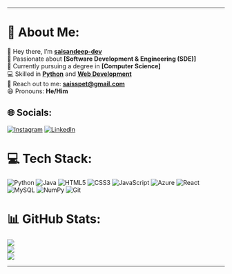 

---

# 🌟 About Me:
👋 Hey there, I’m **[saisandeep-dev](https://github.com/saisandeep-dev)**  
👀 Passionate about **[Software Development & Engineering (SDE)]**  
🌱 Currently pursuing a degree in **[Computer Science]**  
💻 Skilled in **[Python](https://www.python.org/)** and **[Web Development](https://developer.mozilla.org/en-US/docs/Learn)**  
📧 Reach out to me: **[saisspet@gmail.com](mailto:saisspet@gmail.com)**  
😄 Pronouns: **He/Him**

## 🌐 Socials:
[![Instagram](https://img.shields.io/badge/Instagram-%23E4405F.svg?logo=Instagram&logoColor=white)](https://instagram.com/https://www.instagram.com/saisandeep.ig) [![LinkedIn](https://img.shields.io/badge/LinkedIn-%230077B5.svg?logo=linkedin&logoColor=white)](https://linkedin.com/in/https://in.linkedin.com/in/saisandeeps) 

# 💻 Tech Stack:
![Python](https://img.shields.io/badge/python-3670A0?style=for-the-badge&logo=python&logoColor=ffdd54) ![Java](https://img.shields.io/badge/java-%23ED8B00.svg?style=for-the-badge&logo=openjdk&logoColor=white) ![HTML5](https://img.shields.io/badge/html5-%23E34F26.svg?style=for-the-badge&logo=html5&logoColor=white) ![CSS3](https://img.shields.io/badge/css3-%231572B6.svg?style=for-the-badge&logo=css3&logoColor=white) ![JavaScript](https://img.shields.io/badge/javascript-%23323330.svg?style=for-the-badge&logo=javascript&logoColor=%23F7DF1E) ![Azure](https://img.shields.io/badge/azure-%230072C6.svg?style=for-the-badge&logo=microsoftazure&logoColor=white) ![React](https://img.shields.io/badge/react-%2320232a.svg?style=for-the-badge&logo=react&logoColor=%2361DAFB) ![MySQL]([https://img.shields.io/badge/mysql-4479A1.svg?style=for-the-badge&logo=mysql&logoColor=white](https://img.shields.io/badge/sql-3670A0?style=for-the-badge&logo=python&logoColor=ffdd54)) ![NumPy](https://img.shields.io/badge/numpy-%23013243.svg?style=for-the-badge&logo=numpy&logoColor=white) ![Git](https://img.shields.io/badge/git-%23F05033.svg?style=for-the-badge&logo=git&logoColor=white)
# 📊 GitHub Stats:
![](https://github-readme-stats.vercel.app/api?username=saisandeep-dev&theme=dark&hide_border=false&include_all_commits=false&count_private=false)<br/>
![](https://github-readme-streak-stats.herokuapp.com/?user=saisandeep-dev&theme=dark&hide_border=false)<br/>
![](https://github-readme-stats.vercel.app/api/top-langs/?username=saisandeep-dev&theme=dark&hide_border=false&include_all_commits=false&count_private=false&layout=compact)

---
